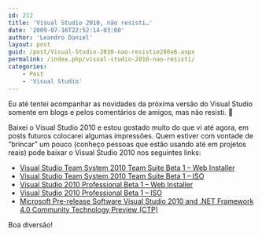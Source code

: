 ```yaml
---
id: 212
title: 'Visual Studio 2010, não resisti…'
date: '2009-07-16T22:52:14-03:00'
author: 'Leandro Daniel'
layout: post
guid: /post/Visual-Studio-2010-nao-resistie280a6.aspx
permalink: /index.php/visual-studio-2010-nao-resisti/
categories:
    - Post
    - 'Visual Studio'
---
```


Eu até tentei acompanhar as novidades da próxima versão do Visual Studio somente em blogs e pelos comentários de amigos, mas não resisti. 🙂

Baixei o Visual Studio 2010 e estou gostado muito do que vi até agora, em posts futuros colocarei algumas impressões. Quem estiver com vontade de “brincar” um pouco (conheço pessoas que estão usando até em projetos reais) pode baixar o Visual Studio 2010 nos seguintes links:

- [Visual Studio Team System 2010 Team Suite Beta 1 – Web Installer](http://www.microsoft.com/downloads/details.aspx?familyid=85520793-68FC-4361-A8B6-DC2CFF49C8D2&displaylang=en)
- [Visual Studio Team System 2010 Team Suite Beta 1 – ISO](http://www.microsoft.com/downloads/details.aspx?familyid=255FC5F1-15AF-4FE7-BE4D-263A2621144B&displaylang=en)
- [Visual Studio 2010 Professional Beta 1 – Web Installer](http://www.microsoft.com/downloads/details.aspx?familyid=75CBCBCD-B0E8-40EA-ADAE-85714E8984E3&displaylang=en)
- [Visual Studio 2010 Professional Beta 1 – ISO](http://www.microsoft.com/downloads/details.aspx?familyid=3296BB4F-D8BA-4CFD-AA95-A424C5913F6B&displaylang=en)
- [Microsoft Pre-release Software Visual Studio 2010 and .NET Framework 4.0 Community Technology Preview (CTP)](http://www.microsoft.com/downloads/details.aspx?FamilyId=922B4655-93D0-4476-BDA4-94CF5F8D4814&displaylang=en)

Boa diversão!